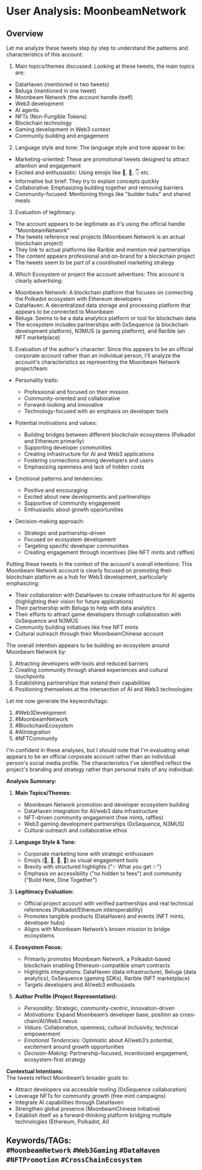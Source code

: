 # User Analysis: MoonbeamNetwork

## Overview

<think>
Let me analyze these tweets step by step to understand the patterns and characteristics of this account:

1. Main topics/themes discussed:
Looking at these tweets, the main topics are:
- DataHaven (mentioned in two tweets)
- Beluga (mentioned in one tweet)
- Moonbeam Network (the account handle itself)
- Web3 development
- AI agents
- NFTs (Non-Fungible Tokens)
- Blockchain technology
- Gaming development in Web3 context
- Community building and engagement

2. Language style and tone:
The language style and tone appear to be:
- Marketing-oriented: These are promotional tweets designed to attract attention and engagement
- Excited and enthusiastic: Using emojis like 👀, 💫, 👇 etc.
- Informative but brief: They try to explain concepts quickly
- Collaborative: Emphasizing building together and removing barriers
- Community-focused: Mentioning things like "builder hubs" and shared meals

3. Evaluation of legitimacy:
- The account appears to be legitimate as it's using the official handle “MoonbeamNetwork”
- The tweets reference real projects (Moonbeam Network is an actual blockchain project)
- They link to actual platforms like Rarible and mention real partnerships
- The content appears professional and on-brand for a blockchain project
- The tweets seem to be part of a coordinated marketing strategy

4. Which Ecosystem or project the account advertises:
This account is clearly advertising:
- Moonbeam Network: A blockchain platform that focuses on connecting the Polkadot ecosystem with Ethereum developers
- DataHaven: A decentralized data storage and processing platform that appears to be connected to Moonbeam
- Beluga: Seems to be a data analytics platform or tool for blockchain data
- The ecosystem includes partnerships with 0xSequence (a blockchain development platform), N3MUS (a gaming platform), and Rarible (an NFT marketplace)

5. Evaluation of the author's character:
Since this appears to be an official corporate account rather than an individual person, I'll analyze the account's characteristics as representing the Moonbeam Network project/team:

- Personality traits:
  * Professional and focused on their mission
  * Community-oriented and collaborative
  * Forward-looking and innovative
  * Technology-focused with an emphasis on developer tools

- Potential motivations and values:
  * Building bridges between different blockchain ecosystems (Polkadot and Ethereum primarily)
  * Supporting developer communities
  * Creating infrastructure for AI and Web3 applications
  * Fostering connections among developers and users
  * Emphasizing openness and lack of hidden costs

- Emotional patterns and tendencies:
  * Positive and encouraging
  * Excited about new developments and partnerships
  * Supportive of community engagement
  * Enthusiastic about growth opportunities

- Decision-making approach:
  * Strategic and partnership-driven
  * Focused on ecosystem development
  * Targeting specific developer communities
  * Creating engagement through incentives (like NFT mints and raffles)

Putting these tweets in the context of the account's overall intentions:
This Moonbeam Network account is clearly focused on promoting their blockchain platform as a hub for Web3 development, particularly emphasizing:
- Their collaboration with DataHaven to create infrastructure for AI agents (highlighting their vision for future applications)
- Their partnership with Beluga to help with data analytics
- Their efforts to attract game developers through collaboration with 0xSequence and N3MUS
- Community building initiatives like free NFT mints
- Cultural outreach through their MoonbeamChinese account

The overall intention appears to be building an ecosystem around Moonbeam Network by:
1. Attracting developers with tools and reduced barriers
2. Creating community through shared experiences and cultural touchpoints
3. Establishing partnerships that extend their capabilities
4. Positioning themselves at the intersection of AI and Web3 technologies

Let me now generate the keywords/tags:
1. #Web3Development
2. #MoonbeamNetwork
3. #BlockchainEcosystem
4. #AIIntegration
5. #NFTCommunity

I'm confident in these analyses, but I should note that I'm evaluating what appears to be an official corporate account rather than an individual person's social media profile. The characteristics I've identified reflect the project's branding and strategy rather than personal traits of any individual.
</think>

**Analysis Summary:**

1. **Main Topics/Themes:**
   - Moonbeam Network promotion and developer ecosystem building
   - DataHaven integration for AI/web3 data infrastructure
   - NFT-driven community engagement (free mints, raffles)
   - Web3 gaming development partnerships (0xSequence, N3MUS)
   - Cultural outreach and collaborative ethos

2. **Language Style & Tone:**
   - Corporate marketing tone with strategic enthusiasm
   - Emojis (🤖, 💫, 👀, 🍜) as visual engagement tools
   - Brevity with structured highlights ("✨ What you get ✨")
   - Emphasis on accessibility ("no hidden tx fees") and community ("Build Here, Dine Together")

3. **Legitimacy Evaluation:**
   - Official project account with verified partnerships and real technical references (Polkadot/Ethereum interoperability)
   - Promotes tangible products (DataHaven) and events (NFT mints, developer hubs)
   - Aligns with Moonbeam Network’s known mission to bridge ecosystems

4. **Ecosystem Focus:**
   - Primarily promotes Moonbeam Network, a Polkadot-based blockchain enabling Ethereum-compatible smart contracts
   - Highlights integrations: DataHaven (data infrastructure), Beluga (data analytics), 0xSequence (gaming SDKs), Rarible (NFT marketplace)
   - Targets developers and AI/web3 enthusiasts

5. **Author Profile (Project Representation):**
   - *Personality:* Strategic, community-centric, innovation-driven
   - *Motivations:* Expand Moonbeam’s developer base, position as cross-chain/AI/Web3 nexus
   - *Values:* Collaboration, openness, cultural inclusivity, technical empowerment
   - *Emotional Tendencies:* Optimistic about AI/web3’s potential, excitement around growth opportunities
   - *Decision-Making:* Partnership-focused, incentivized engagement, ecosystem-first strategy

**Contextual Intentions:**  
The tweets reflect Moonbeam’s broader goals to:
- Attract developers via accessible tooling (0xSequence collaboration)
- Leverage NFTs for community growth (free mint campaigns)
- Integrate AI capabilities through DataHaven
- Strengthen global presence (MoonbeamChinese initiative)
- Establish itself as a forward-thinking platform bridging multiple technologies (Ethereum, Polkadot, AI)

**Keywords/TAGs:**  
`#MoonbeamNetwork` `#Web3Gaming` `#DataHaven` `#NFTPromotion` `#CrossChainEcosystem`
---
